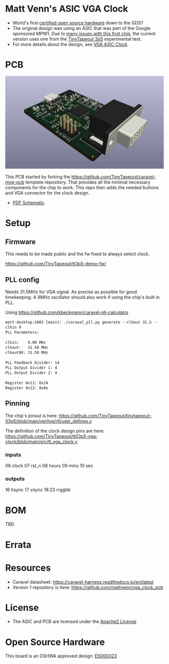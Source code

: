

Matt Venn's ASIC VGA Clock
==========================

* World's first [certified open source hardware](https://certification.oshwa.org/es000023.html) down to the GDS?
* The original design was using an ASIC that was part of the Google sponsored MPW1. Due to [many issues with this first chip](https://www.zerotoasiccourse.com/post/mpw1_silicon/), the current version uses one from the [TinyTapeout 3p5](https://github.com/TinyTapeout/tinytapeout-03p5) experimental test.
* For more details about the design, see [VGA ASIC Clock](https://www.zerotoasiccourse.com/post/vga_clock/). 

# PCB

![board](doc/3drender.png)

This PCB started by forking the https://github.com/TinyTapeout/caravel-mvp-pcb template repository. That provides all the minimal necessary components for the chip to work. 
This repo then adds the needed buttons and VGA connector for the clock design.

* [PDF Schematic](doc/schematic.pdf)

# Setup

## Firmware

This needs to be made public and the fw fixed to always select clock.

https://github.com/TinyTapeout/tt3p5-demo-fw/

## PLL config

Needs 31.5MHz for VGA signal. As precise as possible for good timekeeping.
A 9MHz oscillator should also work if using the chip's built in PLL.

Using https://github.com/kbeckmann/caravel-pll-calculator

    matt-desktop:2003 [main]: ./caravel_pll.py generate --clkout 31.5 --clkin 9
    PLL Parameters:

    clkin:    9.00 MHz
    clkout:   31.50 MHz
    clkout90: 31.50 MHz

    PLL Feedback Divider: 14
    PLL Output Divider 1: 4
    PLL Output Divider 2: 4

    Register 0x11: 0x24
    Register 0x12: 0x0e

## Pinning

The chip's pinout is here: https://github.com/TinyTapeout/tinytapeout-03p5/blob/main/verilog/rtl/user_defines.v

The definition of the clock design pins are here: https://github.com/TinyTapeout/tt03p5-vga-clock/blob/main/src/tt_vga_clock.v

### inputs

06 clock 
07 rst_n
08 hours
09 mins
10 sec

### outputs

16 hsync
17 vsync
18:23 rrggbb

# BOM

TBD

# Errata

# Resources

* Caravel datasheet: https://caravel-harness.readthedocs.io/en/latest
* Version 1 repository is here: https://github.com/mattvenn/vga_clock_pcb

# License

* The ASIC and PCB are licensed under the [Apache2 License](LICENSE)

# Open Source Hardware

This board is an OSHWA approved design: [ES000023](https://certification.oshwa.org/es000023.html)

